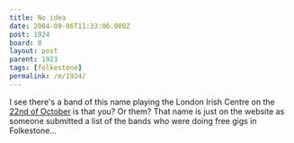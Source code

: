 ```yaml
---
title: No idea
date: 2004-09-06T11:33:06.000Z
post: 1924
board: 8
layout: post
parent: 1923
tags: [folkestone]
permalink: /m/1924/
---
```

I see there's a band of this name playing the London  Irish Centre on the <a href="http://www.ticketweb.co.uk/user/?region=uk&query=search&category=misc&search=slip+gigolos&beginmonth=09&beginday=6&beginyear=2004">22nd of October</a> is that you? Or them?
That name is just on the website as someone submitted a list of the bands who were doing free gigs in Folkestone...
